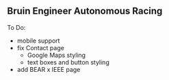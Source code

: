 ## Bruin Engineer Autonomous Racing

To Do:
- mobile support
- fix Contact page 
  - Google Maps styling
  - text boxes and button styling
- add BEAR x IEEE page
